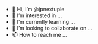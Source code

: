 - 👋 Hi, I’m @jpnextuple
- 👀 I’m interested in ...
- 🌱 I’m currently learning ...
- 💞️ I’m looking to collaborate on ...
- 📫 How to reach me ...

<!---
jpnextuple/jpnextuple is a ✨ special ✨ repository because its `README.md` (this file) appears on your GitHub profile.
You can click the Preview link to take a look at your changes.
--->

